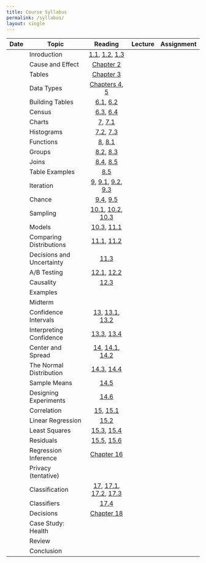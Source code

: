 ```yaml
---
title: Course Syllabus
permalink: /syllabus/
layout: single
---
```

| Date          | Topic                     | Reading             																																													| Lecture          | Assignment |
| ------------- | ------------------------- | :---------------------------------------------------------------------------------------------------------------------------------------------------------------------------------------------------------------------------------------------------------------------------------------------------------------------------------------------------------------------------------------: | ---------------- | ---------- |
|               | Inroduction               | [1.1](https://umass-data-science.github.io/190fwebsite/textbook/01/1/intro/), [1.2](https://umass-data-science.github.io/190fwebsite/textbook/01/2/why-data-science/), [1.3](https://umass-data-science.github.io/190fwebsite/textbook/01/3/plotting-the-classics/)   													  	        |                  |            |
|               | Cause and Effect          | [Chapter 2](https://umass-data-science.github.io/190fwebsite/textbook/02/causality-and-experiments/)                    																		    															|                  |            |
|               | Tables         	    | [Chapter 3](https://umass-data-science.github.io/190fwebsite/textbook/03/programming-in-python/)                   	 																	    															|                  |            |
|               | Data Types         	    | [Chapters 4](https://umass-data-science.github.io/190fwebsite/textbook/04/data-types/), [5](https://umass-data-science.github.io/190fwebsite/textbook/05/sequences/)                    										    															|                  |            |
|               | Building Tables           | [6.1](https://umass-data-science.github.io/190fwebsite/textbook/06/1/sorting-rows/), [6.2](https://umass-data-science.github.io/190fwebsite/textbook/06/2/selecting-rows/)                    									    															|                  |            |
|               | Census         	    | [6.3](https://umass-data-science.github.io/190fwebsite/textbook/06/3/example-trends-in-the-population-of-the-united-states/), [6.4](https://umass-data-science.github.io/190fwebsite/textbook/06/4/example-gender-ratio-in-the-us-population/)                        															|                  |            |
|               | Charts                    | [7](https://umass-data-science.github.io/190fwebsite/textbook/07/visualization/), [7.1](https://umass-data-science.github.io/190fwebsite/textbook/07/1/visualizing-categorical-distributions/)                    						    															| 		   | 		| 
|               | Histograms         	    | [7.2](https://umass-data-science.github.io/190fwebsite/textbook/07/2/visualizing-numerical-distributions/), [7.3](https://umass-data-science.github.io/190fwebsite/textbook/07/3/overlaid-graphs/)                    						    															|                  |            | 
|               | Functions      	    | [8](https://umass-data-science.github.io/190fwebsite/textbook/08/functions-and-tables/), [8.1](https://umass-data-science.github.io/190fwebsite/textbook/08/1/applying-a-function-to-a-column/)                    																					|                  |            |
|               | Groups         	    | [8.2](https://umass-data-science.github.io/190fwebsite/textbook/08/2/classifying-by-one-variable/), [8.3](https://umass-data-science.github.io/190fwebsite/textbook/08/3/cross-classifying-by-more-than-one-variable/)                    																		|                  |            |
|               | Joins         	    | [8.4](https://umass-data-science.github.io/190fwebsite/textbook/08/4/joining-tables-by-columns/), [8.5](https://umass-data-science.github.io/190fwebsite/textbook/08/5/bike-sharing-in-the-bay-area/)                   																					|                  |            |
|               | Table Examples            | [8.5](https://umass-data-science.github.io/190fwebsite/textbook/08/5/bike-sharing-in-the-bay-area/)                    																																	|                  |            |
|               | Iteration         	    | [9](https://umass-data-science.github.io/190fwebsite/textbook/09/randomness/), [9.1](https://umass-data-science.github.io/190fwebsite/textbook/09/1/conditional-statements/), [9.2](https://umass-data-science.github.io/190fwebsite/textbook/09/2/iteration/), [9.3](https://umass-data-science.github.io/190fwebsite/textbook/09/3/simulation/)                    			|                  |            |
|               | Chance         	    | [9.4](https://umass-data-science.github.io/190fwebsite/textbook/09/4/monty-hall-problem/), [9.5](https://umass-data-science.github.io/190fwebsite/textbook/09/5/finding-probabilities/)                    																						|                  |            |
|               | Sampling         	    | [10.1](https://umass-data-science.github.io/190fwebsite/textbook/10/1/empirical-distributions/), [10.2](https://umass-data-science.github.io/190fwebsite/textbook/10/2/sampling-from-a-population/), [10.3](https://umass-data-science.github.io/190fwebsite/textbook/10/3/empirical-distribution-of-a-statistic/)									|                  |            |
|               | Models         	    | [10.3](https://umass-data-science.github.io/190fwebsite/textbook/10/3/empirical-distribution-of-a-statistic/), [11.1](https://umass-data-science.github.io/190fwebsite/textbook/11/1/assessing-models/)                    																				|                  |            |
|               | Comparing Distributions   | [11.1](https://umass-data-science.github.io/190fwebsite/textbook/11/1/assessing-models/), [11.2](https://umass-data-science.github.io/190fwebsite/textbook/11/2/multiple-categories/)                    																							|                  |            |
|               | Decisions and Uncertainty | [11.3](https://umass-data-science.github.io/190fwebsite/textbook/11/3/decisions-and-uncertainty/)                    																																	|                  |            |
|               | A/B Testing          	    | [12.1](https://umass-data-science.github.io/190fwebsite/textbook/12/1/ab-testing/), [12.2](https://umass-data-science.github.io/190fwebsite/textbook/12/2/deflategate/)                    																								|                  |            |
|               | Causality         	    | [12.3](https://umass-data-science.github.io/190fwebsite/textbook/12/3/causality/)                    																																			|                  |            |
|               | Examples         	    |                     																																													|                  |            |
|               | Midterm         	    |                     																																													|                  |            |
|               | Confidence Intervals      | [13](https://umass-data-science.github.io/190fwebsite/textbook/13/estimation/), [13.1](https://umass-data-science.github.io/190fwebsite/textbook/13/1/percentiles/), [13.2](https://umass-data-science.github.io/190fwebsite/textbook/13/2/bootstrap/)                    														|                  |            |
|               | Interpreting Confidence   | [13.3](https://umass-data-science.github.io/190fwebsite/textbook/13/3/confidence-intervals/), [13.4](https://umass-data-science.github.io/190fwebsite/textbook/13/4/using-confidence-intervals/)                    																					|                  |            |
|               | Center and Spread         | [14](https://umass-data-science.github.io/190fwebsite/textbook/14/why-the-mean-matters/), [14.1](https://umass-data-science.github.io/190fwebsite/textbook/14/1/properties-of-the-mean/), [14.2](https://umass-data-science.github.io/190fwebsite/textbook/14/2/variability/)                    												|                  |            |
|               | The Normal Distribution   | [14.3](https://umass-data-science.github.io/190fwebsite/textbook/14/3/sd-and-the-normal-curve/), [14.4](https://umass-data-science.github.io/190fwebsite/textbook/14/4/central-limit-theorem/)                    																					|                  |            |
|               | Sample Means              | [14.5](https://umass-data-science.github.io/190fwebsite/textbook/14/5/variability-of-the-sample-mean/)                    																																|                  |            |
|               | Designing Experiments     | [14.6](https://umass-data-science.github.io/190fwebsite/textbook/14/6/choosing-a-sample-size/)                    																																	|                  |            |
|               | Correlation         	    | [15](https://umass-data-science.github.io/190fwebsite/textbook/15/prediction/), [15.1](https://umass-data-science.github.io/190fwebsite/textbook/15/1/correlation/)                   																					 				|                  |            |
|               | Linear Regression         | [15.2](https://umass-data-science.github.io/190fwebsite/textbook/15/2/regression-line/)                   																										 								|                  |            |
|               | Least Squares             | [15.3](https://umass-data-science.github.io/190fwebsite/textbook/15/3/method-of-least-squares/), [15.4](https://umass-data-science.github.io/190fwebsite/textbook/15/4/least-squares-regression/)           																		        			|                  |            |
|               | Residuals         	    | [15.5](https://umass-data-science.github.io/190fwebsite/textbook/15/5/visual-diagnostics/), [15.6](https://umass-data-science.github.io/190fwebsite/textbook/15/6/numerical-diagnostics/)                																					    		|                  |            |
|               | Regression Inference      | [Chapter 16](https://umass-data-science.github.io/190fwebsite/textbook/16/inference-for-regression/)                 																										   							|                  |            |
|               | Privacy (tentative)       |                     																																													|                  |            |
|               | Classification            | [17](https://umass-data-science.github.io/190fwebsite/textbook/17/classification/), [17.1](https://umass-data-science.github.io/190fwebsite/textbook/17/1/nearest-neighbors/), [17.2](https://umass-data-science.github.io/190fwebsite/textbook/17/2/training-and-testing/), [17.3](https://umass-data-science.github.io/190fwebsite/textbook/17/3/rows-of-tables/)                    	|                  |            |
|               | Classifiers          	    | [17.4](https://umass-data-science.github.io/190fwebsite/textbook/17/4/implementing-the-classifier/)                   																														 			|                  |            |
|               | Decisions          	    | [Chapter 18](https://umass-data-science.github.io/190fwebsite/textbook/18/updating-predictions/)                    																																	|                  |            |
|               | Case Study: Health        |                     																																													|                  |            |
|               | Review          	    |                     																																													|                  |            |
|               | Conclusion          	    |                     																																													|                  |            |

